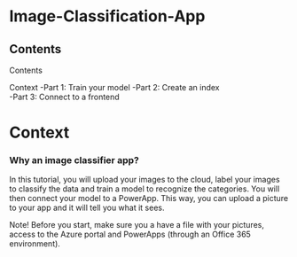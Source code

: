 # Image-Classification-App

## Contents

Contents

Context	
-Part 1: Train your model
-Part 2: Create an index	
-Part 3: Connect to a frontend



# Context


### Why an image classifier app?

In this tutorial, you will upload your images to the cloud, label your images to classify the data and train a model to recognize the categories. You will then connect your model to a PowerApp. This way, you can upload a picture to your app and it will tell you what it sees. 

Note! Before you start, make sure you a have a file with your pictures, access to the Azure portal and PowerApps (through an Office 365 environment).
